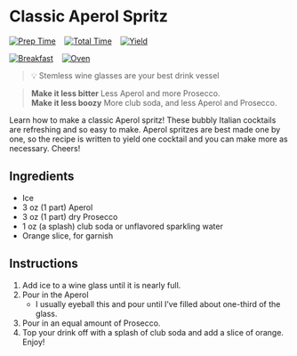 # Classic Aperol Spritz

[![Prep Time](https://img.shields.io/badge/Prep_Time-3_min.-blue)](#) &nbsp;&nbsp;
[![Total Time](https://img.shields.io/badge/Total_Time-3_min.-blue)](#) &nbsp;&nbsp;
[![Yield](https://img.shields.io/badge/Yield-1_cocktail-blue)](#) &nbsp;&nbsp;

[![Breakfast](https://img.shields.io/badge/Category-Drink-blue)](#) &nbsp;&nbsp;
[![Oven](https://img.shields.io/badge/Cooking_Method-Stove_top-blue)](#)

> :bulb: Stemless wine glasses are your best drink vessel <br>

> **Make it less bitter** Less Aperol and more Prosecco. <br>
**Make it less boozy** More club soda, and less Aperol and Prosecco.

Learn how to make a classic Aperol spritz! These bubbly Italian cocktails are refreshing and so easy to make. Aperol spritzes are best made one by one, so the recipe is written to yield one cocktail and you can make more as necessary. Cheers!

## Ingredients

- Ice
- 3 oz (1 part) Aperol
- 3 oz (1 part) dry Prosecco
- 1 oz (a splash) club soda or unflavored sparkling water
- Orange slice, for garnish

## Instructions

1. Add ice to a wine glass until it is nearly full.
2. Pour in the Aperol
    - I usually eyeball this and pour until I’ve filled about one-third of the glass.
3. Pour in an equal amount of Prosecco.
4. Top your drink off with a splash of club soda and add a slice of orange. Enjoy!
